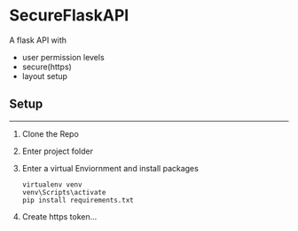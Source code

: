 # SecureFlaskAPI

A flask API with

- user permission levels
- secure(https)
- layout setup

## Setup

---

1. Clone the Repo
2. Enter project folder
3. Enter a virtual Enviornment and install packages

    ```Cmd Prompt
    virtualenv venv
    venv\Scripts\activate
    pip install requirements.txt
    ```

4. Create https token...
